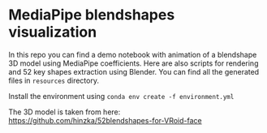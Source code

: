 # MediaPipe blendshapes visualization

In this repo you can find a demo notebook with animation of a blendshape 3D model using MediaPipe coefficients. Here are also scripts for rendering and 52 key shapes extraction using Blender. You can find all the generated files in ```resources``` directory.

Install the environment using
```conda env create -f environment.yml```

The 3D model is taken from here:
https://github.com/hinzka/52blendshapes-for-VRoid-face